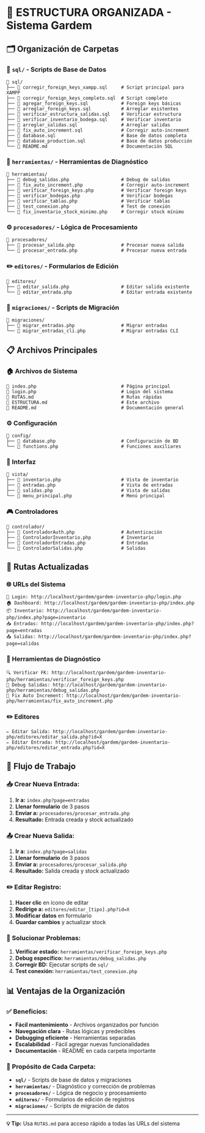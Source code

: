 # 📁 ESTRUCTURA ORGANIZADA - Sistema Gardem

## 🗂️ **Organización de Carpetas**

### **📂 `sql/` - Scripts de Base de Datos**
```
📁 sql/
├── 📄 corregir_foreign_keys_xampp.sql     # Script principal para XAMPP
├── 📄 corregir_foreign_keys_completo.sql  # Script completo
├── 📄 agregar_foreign_keys.sql            # Foreign keys básicas
├── 📄 arreglar_foreign_keys.sql           # Arreglar existentes
├── 📄 verificar_estructura_salidas.sql    # Verificar estructura
├── 📄 verificar_inventario_bodega.sql     # Verificar inventario
├── 📄 arreglar_salidas.sql                # Arreglar salidas
├── 📄 fix_auto_increment.sql              # Corregir auto-increment
├── 📄 database.sql                        # Base de datos completa
├── 📄 database_production.sql             # Base de datos producción
└── 📄 README.md                           # Documentación SQL
```

### **🔧 `herramientas/` - Herramientas de Diagnóstico**
```
📁 herramientas/
├── 📄 debug_salidas.php                   # Debug de salidas
├── 📄 fix_auto_increment.php              # Corregir auto-increment
├── 📄 verificar_foreign_keys.php          # Verificar foreign keys
├── 📄 verificar_bodegas.php               # Verificar bodegas
├── 📄 verificar_tablas.php                # Verificar tablas
├── 📄 test_conexion.php                   # Test de conexión
└── 📄 fix_inventario_stock_minimo.php     # Corregir stock mínimo
```

### **⚙️ `procesadores/` - Lógica de Procesamiento**
```
📁 procesadores/
├── 📄 procesar_salida.php                 # Procesar nueva salida
└── 📄 procesar_entrada.php                # Procesar nueva entrada
```

### **✏️ `editores/` - Formularios de Edición**
```
📁 editores/
├── 📄 editar_salida.php                   # Editar salida existente
└── 📄 editar_entrada.php                  # Editar entrada existente
```

### **🔄 `migraciones/` - Scripts de Migración**
```
📁 migraciones/
├── 📄 migrar_entradas.php                 # Migrar entradas
└── 📄 migrar_entradas_cli.php             # Migrar entradas CLI
```

## 📋 **Archivos Principales**

### **🏠 Archivos de Sistema**
```
📄 index.php                               # Página principal
📄 login.php                               # Login del sistema
📄 RUTAS.md                                # Rutas rápidas
📄 ESTRUCTURA.md                           # Este archivo
📄 README.md                               # Documentación general
```

### **⚙️ Configuración**
```
📁 config/
├── 📄 database.php                        # Configuración de BD
└── 📄 functions.php                       # Funciones auxiliares
```

### **🎨 Interfaz**
```
📁 vista/
├── 📄 inventario.php                      # Vista de inventario
├── 📄 entradas.php                        # Vista de entradas
├── 📄 salidas.php                         # Vista de salidas
└── 📄 menu_principal.php                  # Menú principal
```

### **🎮 Controladores**
```
📁 controlador/
├── 📄 ControladorAuth.php                 # Autenticación
├── 📄 ControladorInventario.php           # Inventario
├── 📄 ControladorEntradas.php             # Entradas
└── 📄 ControladorSalidas.php              # Salidas
```

## 🔗 **Rutas Actualizadas**

### **🌐 URLs del Sistema**
```
🔐 Login: http://localhost/gardem/gardem-inventario-php/login.php
🏠 Dashboard: http://localhost/gardem/gardem-inventario-php/index.php
📦 Inventario: http://localhost/gardem/gardem-inventario-php/index.php?page=inventario
📥 Entradas: http://localhost/gardem/gardem-inventario-php/index.php?page=entradas
📤 Salidas: http://localhost/gardem/gardem-inventario-php/index.php?page=salidas
```

### **🔧 Herramientas de Diagnóstico**
```
🔍 Verificar FK: http://localhost/gardem/gardem-inventario-php/herramientas/verificar_foreign_keys.php
🐛 Debug Salidas: http://localhost/gardem/gardem-inventario-php/herramientas/debug_salidas.php
🔧 Fix Auto Increment: http://localhost/gardem/gardem-inventario-php/herramientas/fix_auto_increment.php
```

### **✏️ Editores**
```
✏️ Editar Salida: http://localhost/gardem/gardem-inventario-php/editores/editar_salida.php?id=X
✏️ Editar Entrada: http://localhost/gardem/gardem-inventario-php/editores/editar_entrada.php?id=X
```

## 🚀 **Flujo de Trabajo**

### **📥 Crear Nueva Entrada:**
1. **Ir a:** `index.php?page=entradas`
2. **Llenar formulario** de 3 pasos
3. **Enviar a:** `procesadores/procesar_entrada.php`
4. **Resultado:** Entrada creada y stock actualizado

### **📤 Crear Nueva Salida:**
1. **Ir a:** `index.php?page=salidas`
2. **Llenar formulario** de 3 pasos
3. **Enviar a:** `procesadores/procesar_salida.php`
4. **Resultado:** Salida creada y stock actualizado

### **✏️ Editar Registro:**
1. **Hacer clic** en ícono de editar
2. **Redirige a:** `editores/editar_[tipo].php?id=X`
3. **Modificar datos** en formulario
4. **Guardar cambios** y actualizar stock

### **🔧 Solucionar Problemas:**
1. **Verificar estado:** `herramientas/verificar_foreign_keys.php`
2. **Debug específico:** `herramientas/debug_salidas.php`
3. **Corregir BD:** Ejecutar scripts de `sql/`
4. **Test conexión:** `herramientas/test_conexion.php`

## 📊 **Ventajas de la Organización**

### **✅ Beneficios:**
- **Fácil mantenimiento** - Archivos organizados por función
- **Navegación clara** - Rutas lógicas y predecibles
- **Debugging eficiente** - Herramientas separadas
- **Escalabilidad** - Fácil agregar nuevas funcionalidades
- **Documentación** - README en cada carpeta importante

### **🎯 Propósito de Cada Carpeta:**
- **`sql/`** - Scripts de base de datos y migraciones
- **`herramientas/`** - Diagnóstico y corrección de problemas
- **`procesadores/`** - Lógica de negocio y procesamiento
- **`editores/`** - Formularios de edición de registros
- **`migraciones/`** - Scripts de migración de datos

---

**💡 Tip:** Usa `RUTAS.md` para acceso rápido a todas las URLs del sistema 